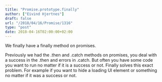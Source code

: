 ```yaml
---
title: "Promise.prototype.finally"
author: ["Eivind Hjertnes"]
draft: false
url: "/2018/04/16/Promise/1316"
type: "post"
date: 2018-04-16T02:00:00+02:00
---
```


We finally have a finally method on promises.

Previously we had the .then and .catch methods on promises, you deal
with a success in the .then and errors in .catch. But often you have
some code you want to run no matter if it is a success or not. Finally
solves this exact problem. For example if you want to hide a loading UI
element or something no matter if it was a success or not.
